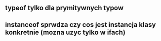 ## typeof tylko dla prymitywnych typow
## instanceof sprwdza czy cos jest instancja klasy konkretnie (mozna uzyc tylko w ifach)